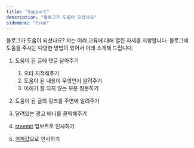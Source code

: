 ```yaml
---
title: "Support"
description: "블로그가 도움이 되셨나요"
sidemenu: "true"
---
```


블로그가 도움이 되셨나요? 저는 여러 교류에 대해 열린 자세를 지향합니다. 블로그에 도움을 주시는 다양한 방법이 있어서 아래 소개해 드립니다.

1. 도움이 된 글에 댓글 달아주기
    1. 오타 지적해주기
    1. 도움이 된 내용이 무엇인지 알려주기
    1. 이해가 잘 되지 않는 부분 질문하기


1. 도움이 된 글의 링크를 주변에 알려주기

1. 달려있는 광고 베너를 클릭해주기

1. [steemit](https://steemit.com/@mrchypark) 업보트로 인사하기

1. [커피값](https://mrchypark.github.io/donateme/)으로 인사하기

